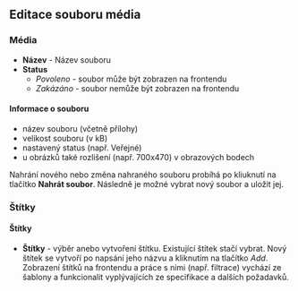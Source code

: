 ## Editace souboru média

### Média

+ **Název** - Název souboru
+ **Status**
    + *Povoleno* - soubor může být zobrazen na frontendu
    + *Zakázáno* - soubor nemůže být zobrazen na frontendu

#### Informace o souboru
+ název souboru (včetně přílohy)
+ velikost souboru (v kB)
+ nastavený status (např. Veřejné)
+ u obrázků také rozlišení (např. 700x470) v obrazových bodech

Nahrání nového nebo změna nahraného souboru probíhá po kliuknutí na tlačítko **Nahrát soubor**. Následně je možné vybrat nový soubor a uložit jej.


### Štítky

#### Štítky

+ **Štítky** - výběr anebo vytvoření štítku. Existující štítek stačí vybrat. Nový štítek se vytvoří po napsání jeho názvu a kliknutím na tlačítko *Add*. Zobrazení štítků na frontendu a práce s nimi (např. filtrace) vychází ze šablony a funkcionalit vyplývajících ze specifikace a dalších požadavků.
